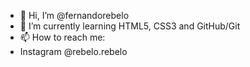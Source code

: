 - 👋 Hi, I’m @fernandorebelo
- 🌱 I’m currently learning HTML5, CSS3 and GitHub/Git
- 📫 How to reach me: 
- Instagram @rebelo.rebelo

<!---
fernandorebelo/fernandorebelo is a ✨ special ✨ repository because its `README.md` (this file) appears on your GitHub profile.
You can click the Preview link to take a look at your changes.
--->
